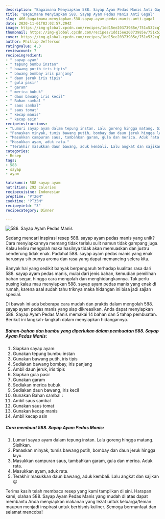 ```yaml
---
description: "Bagaimana Menyiapkan 588. Sayap Ayam Pedas Manis Anti Gagal"
title: "Bagaimana Menyiapkan 588. Sayap Ayam Pedas Manis Anti Gagal"
slug: 466-bagaimana-menyiapkan-588-sayap-ayam-pedas-manis-anti-gagal
date: 2020-11-01T02:02:57.294Z
image: https://img-global.cpcdn.com/recipes/1dd15ee20373985e/751x532cq70/588-sayap-ayam-pedas-manis-foto-resep-utama.jpg
thumbnail: https://img-global.cpcdn.com/recipes/1dd15ee20373985e/751x532cq70/588-sayap-ayam-pedas-manis-foto-resep-utama.jpg
cover: https://img-global.cpcdn.com/recipes/1dd15ee20373985e/751x532cq70/588-sayap-ayam-pedas-manis-foto-resep-utama.jpg
author: Phillip Jefferson
ratingvalue: 4.3
reviewcount: 7
recipeingredient:
- " sayap ayam"
- " tepung bumbu instan"
- " bawang putih iris tipis"
- " bawang bombay iris panjang"
- " daun jeruk iris tipis"
- " gula pasir"
- " garam"
- " merica bubuk"
- " daun bawang iris kecil"
- " Bahan sambal "
- " saus sambal"
- " saus tomat"
- " kecap manis"
- " kecap asin"
recipeinstructions:
- "Lumuri sayap ayam dalam tepung instan. Lalu goreng hingga matang. Sisihkan."
- "Panaskan minyak, tumis bawang putih, bombay dan daun jeruk hingga layu."
- "Masukkan campuran saus, tambahkan garam, gula dan merica. Aduk rata."
- "Masukkan ayam, aduk rata."
- "Terakhir masukkan daun bawang, aduk kembali. Lalu angkat dan sajikan 😊"
categories:
- Resep
tags:
- 588
- sayap
- ayam

katakunci: 588 sayap ayam 
nutrition: 292 calories
recipecuisine: Indonesian
preptime: "PT26M"
cooktime: "PT35M"
recipeyield: "3"
recipecategory: Dinner

---
```



![588. Sayap Ayam Pedas Manis](https://img-global.cpcdn.com/recipes/1dd15ee20373985e/751x532cq70/588-sayap-ayam-pedas-manis-foto-resep-utama.jpg)

Sedang mencari inspirasi resep 588. sayap ayam pedas manis yang unik? Cara menyiapkannya memang tidak terlalu sulit namun tidak gampang juga. Kalau keliru mengolah maka hasilnya tidak akan memuaskan dan justru cenderung tidak enak. Padahal 588. sayap ayam pedas manis yang enak harusnya sih punya aroma dan rasa yang dapat memancing selera kita.

Banyak hal yang sedikit banyak berpengaruh terhadap kualitas rasa dari 588. sayap ayam pedas manis, mulai dari jenis bahan, kemudian pemilihan bahan segar, hingga cara mengolah dan menghidangkannya. Tak perlu pusing kalau mau menyiapkan 588. sayap ayam pedas manis yang enak di rumah, karena asal sudah tahu triknya maka hidangan ini bisa jadi sajian spesial.




Di bawah ini ada beberapa cara mudah dan praktis dalam mengolah 588. sayap ayam pedas manis yang siap dikreasikan. Anda dapat menyiapkan 588. Sayap Ayam Pedas Manis memakai 14 bahan dan 5 tahap pembuatan. Berikut ini langkah-langkah dalam menyiapkan hidangannya.

<!--inarticleads1-->

##### Bahan-bahan dan bumbu yang diperlukan dalam pembuatan 588. Sayap Ayam Pedas Manis:

1. Siapkan  sayap ayam
1. Gunakan  tepung bumbu instan
1. Gunakan  bawang putih, iris tipis
1. Sediakan  bawang bombay, iris panjang
1. Ambil  daun jeruk, iris tipis
1. Siapkan  gula pasir
1. Gunakan  garam
1. Sediakan  merica bubuk
1. Sediakan  daun bawang, iris kecil
1. Gunakan  Bahan sambal :
1. Ambil  saus sambal
1. Gunakan  saus tomat
1. Gunakan  kecap manis
1. Ambil  kecap asin




<!--inarticleads2-->

##### Cara membuat 588. Sayap Ayam Pedas Manis:

1. Lumuri sayap ayam dalam tepung instan. Lalu goreng hingga matang. Sisihkan.
1. Panaskan minyak, tumis bawang putih, bombay dan daun jeruk hingga layu.
1. Masukkan campuran saus, tambahkan garam, gula dan merica. Aduk rata.
1. Masukkan ayam, aduk rata.
1. Terakhir masukkan daun bawang, aduk kembali. Lalu angkat dan sajikan 😊




Terima kasih telah membaca resep yang kami tampilkan di sini. Harapan kami, olahan 588. Sayap Ayam Pedas Manis yang mudah di atas dapat membantu Anda menyiapkan makanan yang lezat untuk keluarga/teman maupun menjadi inspirasi untuk berbisnis kuliner. Semoga bermanfaat dan selamat mencoba!
